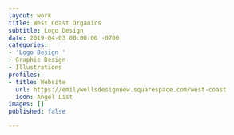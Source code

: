 ```yaml
---
layout: work
title: West Coast Organics
subtitle: Logo Design
date: 2019-04-03 00:00:00 -0700
categories:
- 'Logo Design '
- Graphic Design
- Illustrations
profiles:
- title: Website
  url: https://emilywellsdesignnew.squarespace.com/west-coast
  icon: Angel List
images: []
published: false

---
```

